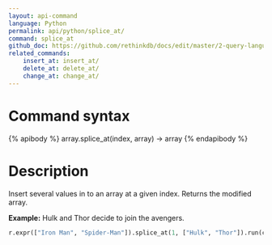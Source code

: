 ```yaml
---
layout: api-command 
language: Python
permalink: api/python/splice_at/
command: splice_at 
github_doc: https://github.com/rethinkdb/docs/edit/master/2-query-language/api/python/document-manipulation/splice_at.md
related_commands:
    insert_at: insert_at/
    delete_at: delete_at/
    change_at: change_at/
---
```


# Command syntax #

{% apibody %}
array.splice_at(index, array) &rarr; array
{% endapibody %}

# Description #

Insert several values in to an array at a given index. Returns the modified array.

__Example:__ Hulk and Thor decide to join the avengers.

```py
r.expr(["Iron Man", "Spider-Man"]).splice_at(1, ["Hulk", "Thor"]).run(conn)
```
